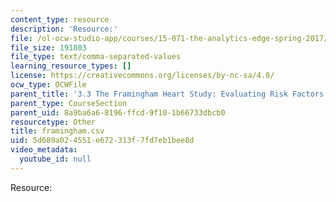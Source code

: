 ```yaml
---
content_type: resource
description: 'Resource:'
file: /ol-ocw-studio-app/courses/15-071-the-analytics-edge-spring-2017/5d689a024551e672313f7fd7eb1bee8d_framingham.csv
file_size: 191803
file_type: text/comma-separated-values
learning_resource_types: []
license: https://creativecommons.org/licenses/by-nc-sa/4.0/
ocw_type: OCWFile
parent_title: '3.3 The Framingham Heart Study: Evaluating Risk Factors to Save Lives '
parent_type: CourseSection
parent_uid: 8a9ba6a6-8196-ffcd-9f10-1b66733dbcb0
resourcetype: Other
title: framingham.csv
uid: 5d689a02-4551-e672-313f-7fd7eb1bee8d
video_metadata:
  youtube_id: null
---
```

Resource: